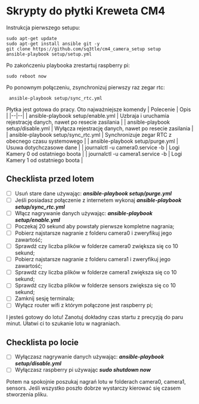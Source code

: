 # Skrypty do płytki Kreweta CM4

Instrukcja pierwszego setupu:

    sudo apt-get update
    sudo apt-get install ansible git -y
    git clone https://github.com/sq3tle/cm4_camera_setup setup
    ansible-playbook setup/setup.yml
    
Po zakończeniu playbooka zrestartuj raspberry pi:

    sudo reboot now
Po ponownym połączeniu, zsynchronizuj pierwszy raz zegar rtc:

     ansible-playbook setup/sync_rtc.yml

Płytka jest gotowa do pracy. Oto najważniejsze komendy
| Polecenie | Opis |
|--|--|
| ansible-playbook setup/enable.yml | Uzbraja i uruchamia rejestrację danych, nawet po resecie zasilania |
| ansible-playbook setup/disable.yml | Wyłącza rejestrację danych, nawet po resecie zasilania  |
| ansible-playbook setup/sync_rtc.yml | Synchronizuje zegar RTC z obecnego czasu systemowego   |
| ansible-playbook setup/purge.yml | Usuwa dotychczasowe dane  |
| journalctl -u camera0.service -b | Logi Kamery 0 od ostatniego boota  |
| journalctl -u camera1.service -b | Logi Kamery 1 od ostatniego boota  |

## Checklista przed lotem

 - [ ] Usuń stare dane używając: ***ansible-playbook setup/purge.yml***
 - [ ] Jeśli posiadasz połączenie z internetem wykonaj ***ansible-playbook setup/sync_rtc.yml***
 - [ ] Włącz nagrywanie danych używając: ***ansible-playbook setup/enable.yml***
 - [ ] Poczekaj 20 sekund aby powstały pierwsze kompletne nagrania;
 - [ ] Pobierz najstarsze nagranie z folderu camera0 i zweryfikuj jego zawartość;
 - [ ] Sprawdź czy liczba plików w folderze camera0 zwiększa się co 10 sekund;
 - [ ] Pobierz najstarsze nagranie z folderu camera1 i zweryfikuj jego zawartość;
 - [ ] Sprawdź czy liczba plików w folderze camera1 zwiększa się co 10 sekund;
 - [ ] Sprawdź czy liczba plików w folderze sensors zwiększa się co 10 sekund;
 - [ ] Zamknij sesję terminala;
 - [ ] Wyłącz router wifi z którym połączone jest raspberry pi;
 
 I jesteś gotowy do lotu! Zanotuj dokładny czas startu z precyzją do paru minut. Ułatwi ci to szukanie lotu w nagraniach.

## Checklista po locie
 - [ ] Wyłączasz nagrywanie danych używając: ***ansible-playbook setup/disable.yml***
 - [ ] Wyłączasz raspberry pi używając ***sudo shutdown now***

Potem na spokojnie poszukaj nagrań lotu w folderach camera0, camera1, sensors. Jeśli wszystko poszło dobrze wystarczy kierować się czasem stworzenia pliku. 
